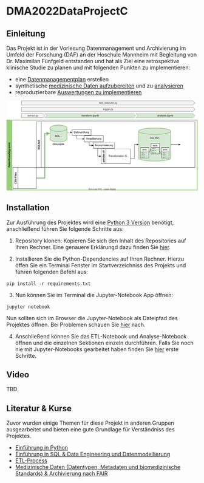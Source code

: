 # DMA2022DataProjectC

## Einleitung

Das Projekt ist in der Vorlesung Datenmanagement und Archivierung im Umfeld der Forschung (DAF) an der Hoschule Mannheim mit Begleitung von Dr. Maximilan Fünfgeld entstanden und hat als Ziel eine retrospektive klinische Studie zu planen und mit folgenden Punkten zu implementieren:

* eine [Datenmanagementplan](https://github.com/Fuenfgeld/DMA2022DataProjectC/wiki/Datenmanagementplan) erstellen
* synthetische [medizinische Daten aufzubereiten](https://github.com/Fuenfgeld/DMA2022DataProjectC/wiki/Datenvorverarbeitung) und zu [analysieren](https://github.com/Fuenfgeld/DMA2022DataProjectC/wiki/Analyse)
* reproduzierbare [Auswertungen zu implementieren](./src)

![Datenflussdiagramm](./images/Datenflussdiagramm.svg)


## Installation

Zur Ausführung des Projektes wird eine [Python 3 Version](https://www.python.org/downloads/) benötigt, anschließend führen Sie folgende Schritte aus:

1. Repository klonen: Kopieren Sie sich den Inhalt des Repositories auf Ihren Rechner. Eine genauere Erklärungd dazu finden Sie [hier](https://docs.github.com/en/repositories/creating-and-managing-repositories/cloning-a-repository).

2. Installieren Sie die Python-Dependencies auf Ihren Rechner. Hierzu öffen Sie ein Terminal Fenster im Startverzeichniss des Projekts und führen folgenden Befehl aus:

```
pip install -r requirements.txt
```

3. Nun können Sie im Terminal die Jupyter-Notebook App öffnen:

```
jupyter notebook
```

Nun sollten sich im Browser die Jupyter-Notebook als Dateipfad des Projektes öffnen. Bei Problemen schauen Sie [hier](https://jupyter-notebook-beginner-guide.readthedocs.io/en/latest/execute.html) nach.

4. Anschließend können Sie das ETL-Notebook und Analyse-Notebook öffnen und die einzelnen Sektionen einzeln durchführen. Falls Sie noch nie mit Jupyter-Notebooks gearbeitet haben finden Sie [hier](https://www.dataquest.io/blog/jupyter-notebook-tutorial/) erste Schritte.

## Video

TBD

## Literatur & Kurse

Zuvor wurden einige Themen für diese Projekt in anderen Gruppen ausgearbeitet und bieten eine gute Grundlage für Verständniss des Projektes.

* [Einführung in Python](https://www.python-lernen.de/)
* [Einführung in SQL & Data Engineering und Datenmodellierung](https://github.com/Fuenfgeld/2022TeamBDataEngineeringBC)
* [ETL-Process](https://github.com/Fuenfgeld/2022TeamADataEngineeringBC)
* [Medizinische Daten (Datentypen, Metadaten und biomedizinische Standards) & Archivierung nach FAIR](https://github.com/Fuenfgeld/2022TeamADataManagementBC)
